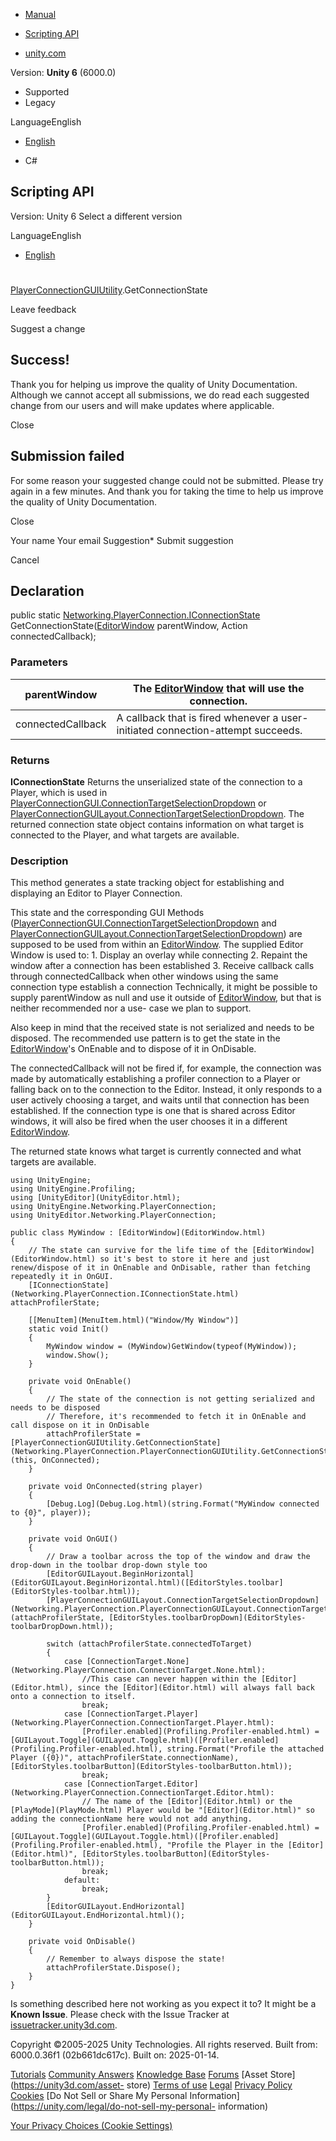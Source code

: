 [ ]()

  * [Manual](../Manual/index.html)
  * [Scripting API](../ScriptReference/index.html)

  * [unity.com](https://unity.com/)

Version: **Unity 6** (6000.0)

  * Supported
  * Legacy

LanguageEnglish

  * [English]()

  * C#

[ ](https://docs.unity3d.com)

## Scripting API

Version: Unity 6 Select a different version

LanguageEnglish

  * [English]()

#
[PlayerConnectionGUIUtility](Networking.PlayerConnection.PlayerConnectionGUIUtility.html).GetConnectionState

Leave feedback

Suggest a change

## Success!

Thank you for helping us improve the quality of Unity Documentation. Although
we cannot accept all submissions, we do read each suggested change from our
users and will make updates where applicable.

Close

## Submission failed

For some reason your suggested change could not be submitted. Please <a>try
again</a> in a few minutes. And thank you for taking the time to help us
improve the quality of Unity Documentation.

Close

Your name Your email Suggestion* Submit suggestion

Cancel

[ ]()

## Declaration

public static
[Networking.PlayerConnection.IConnectionState](Networking.PlayerConnection.IConnectionState.html)
GetConnectionState([EditorWindow](EditorWindow.html) parentWindow,
Action<string> connectedCallback);

### Parameters

parentWindow | The [EditorWindow](EditorWindow.html) that will use the connection.  
---|---  
connectedCallback | A callback that is fired whenever a user-initiated connection-attempt succeeds.  
  
### Returns

**IConnectionState** Returns the unserialized state of the connection to a
Player, which is used in
[PlayerConnectionGUI.ConnectionTargetSelectionDropdown](Networking.PlayerConnection.PlayerConnectionGUI.ConnectionTargetSelectionDropdown.html)
or
[PlayerConnectionGUILayout.ConnectionTargetSelectionDropdown](Networking.PlayerConnection.PlayerConnectionGUILayout.ConnectionTargetSelectionDropdown.html).
The returned connection state object contains information on what target is
connected to the Player, and what targets are available.

### Description

This method generates a state tracking object for establishing and displaying
an Editor to Player Connection.

This state and the corresponding GUI Methods
([PlayerConnectionGUI.ConnectionTargetSelectionDropdown](Networking.PlayerConnection.PlayerConnectionGUI.ConnectionTargetSelectionDropdown.html)
and
[PlayerConnectionGUILayout.ConnectionTargetSelectionDropdown](Networking.PlayerConnection.PlayerConnectionGUILayout.ConnectionTargetSelectionDropdown.html))
are supposed to be used from within an [EditorWindow](EditorWindow.html). The
supplied Editor Window is used to: 1\. Display an overlay while connecting 2\.
Repaint the window after a connection has been established 3\. Receive
callback calls through connectedCallback when other windows using the same
connection type establish a connection Technically, it might be possible to
supply parentWindow as null and use it outside of
[EditorWindow](EditorWindow.html), but that is neither recommended nor a use-
case we plan to support.  
  
Also keep in mind that the received state is not serialized and needs to be
disposed. The recommended use pattern is to get the state in the
[EditorWindow](EditorWindow.html)'s OnEnable and to dispose of it in
OnDisable.  
  
The connectedCallback will not be fired if, for example, the connection was
made by automatically establishing a profiler connection to a Player or
falling back on to the connection to the Editor. Instead, it only responds to
a user actively choosing a target, and waits until that connection has been
established. If the connection type is one that is shared across Editor
windows, it will also be fired when the user chooses it in a different
[EditorWindow](EditorWindow.html).  
  
The returned state knows what target is currently connected and what targets
are available.

    
    
    using UnityEngine;
    using UnityEngine.Profiling;
    using [UnityEditor](UnityEditor.html);
    using UnityEngine.Networking.PlayerConnection;
    using UnityEditor.Networking.PlayerConnection;  
      
    public class MyWindow : [EditorWindow](EditorWindow.html)
    {
        // The state can survive for the life time of the [EditorWindow](EditorWindow.html) so it's best to store it here and just renew/dispose of it in OnEnable and OnDisable, rather than fetching repeatedly it in OnGUI.
        [IConnectionState](Networking.PlayerConnection.IConnectionState.html) attachProfilerState;  
      
        [[MenuItem](MenuItem.html)("Window/My Window")]
        static void Init()
        {
            MyWindow window = (MyWindow)GetWindow(typeof(MyWindow));
            window.Show();
        }  
      
        private void OnEnable()
        {
            // The state of the connection is not getting serialized and needs to be disposed
            // Therefore, it's recommended to fetch it in OnEnable and call dispose on it in OnDisable
            attachProfilerState = [PlayerConnectionGUIUtility.GetConnectionState](Networking.PlayerConnection.PlayerConnectionGUIUtility.GetConnectionState.html)(this, OnConnected);
        }  
      
        private void OnConnected(string player)
        {
            [Debug.Log](Debug.Log.html)(string.Format("MyWindow connected to {0}", player));
        }  
      
        private void OnGUI()
        {
            // Draw a toolbar across the top of the window and draw the drop-down in the toolbar drop-down style too
            [EditorGUILayout.BeginHorizontal](EditorGUILayout.BeginHorizontal.html)([EditorStyles.toolbar](EditorStyles-toolbar.html));
            [PlayerConnectionGUILayout.ConnectionTargetSelectionDropdown](Networking.PlayerConnection.PlayerConnectionGUILayout.ConnectionTargetSelectionDropdown.html)(attachProfilerState, [EditorStyles.toolbarDropDown](EditorStyles-toolbarDropDown.html));  
      
            switch (attachProfilerState.connectedToTarget)
            {
                case [ConnectionTarget.None](Networking.PlayerConnection.ConnectionTarget.None.html):
                    //This case can never happen within the [Editor](Editor.html), since the [Editor](Editor.html) will always fall back onto a connection to itself.
                    break;
                case [ConnectionTarget.Player](Networking.PlayerConnection.ConnectionTarget.Player.html):
                    [Profiler.enabled](Profiling.Profiler-enabled.html) = [GUILayout.Toggle](GUILayout.Toggle.html)([Profiler.enabled](Profiling.Profiler-enabled.html), string.Format("Profile the attached Player ({0})", attachProfilerState.connectionName), [EditorStyles.toolbarButton](EditorStyles-toolbarButton.html));
                    break;
                case [ConnectionTarget.Editor](Networking.PlayerConnection.ConnectionTarget.Editor.html):
                    // The name of the [Editor](Editor.html) or the [PlayMode](PlayMode.html) Player would be "[Editor](Editor.html)" so adding the connectionName here would not add anything.
                    [Profiler.enabled](Profiling.Profiler-enabled.html) = [GUILayout.Toggle](GUILayout.Toggle.html)([Profiler.enabled](Profiling.Profiler-enabled.html), "Profile the Player in the [Editor](Editor.html)", [EditorStyles.toolbarButton](EditorStyles-toolbarButton.html));
                    break;
                default:
                    break;
            }
            [EditorGUILayout.EndHorizontal](EditorGUILayout.EndHorizontal.html)();
        }  
      
        private void OnDisable()
        {
            // Remember to always dispose the state!
            attachProfilerState.Dispose();
        }
    }
    

Is something described here not working as you expect it to? It might be a
**Known Issue**. Please check with the Issue Tracker at
[issuetracker.unity3d.com](https://issuetracker.unity3d.com).

Copyright ©2005-2025 Unity Technologies. All rights reserved. Built from:
6000.0.36f1 (02b661dc617c). Built on: 2025-01-14.

[Tutorials](https://unity3d.com/learn) [Community
Answers](https://answers.unity3d.com) [Knowledge
Base](https://support.unity3d.com/hc/en-us)
[Forums](https://forum.unity3d.com) [Asset Store](https://unity3d.com/asset-
store) [Terms of use](https://docs.unity3d.com/Manual/TermsOfUse.html)
[Legal](https://unity.com/legal) [Privacy
Policy](https://unity.com/legal/privacy-policy)
[Cookies](https://unity.com/legal/cookie-policy) [Do Not Sell or Share My
Personal Information](https://unity.com/legal/do-not-sell-my-personal-
information)

[Your Privacy Choices (Cookie Settings)](javascript:void\(0\);)

